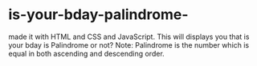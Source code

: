 # is-your-bday-palindrome-
made it with HTML and CSS and JavaScript. This  will displays you that is your bday is Palindrome or not? Note: Palindrome is the number which is equal in both ascending and descending order.
